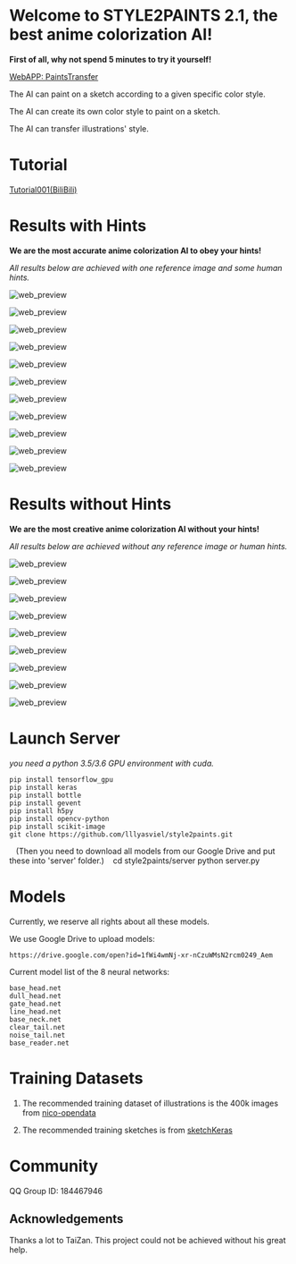 # Welcome to STYLE2PAINTS 2.1, the best anime colorization AI!

**First of all, why not spend 5 minutes to try it yourself!**

[WebAPP: PaintsTransfer](http://paintstransfer.com)

The AI can paint on a sketch according to a given specific color style.

The AI can create its own color style to paint on a sketch.

The AI can transfer illustrations' style.

# Tutorial

[Tutorial001(BiliBili)](https://www.bilibili.com/video/av17537429/)

# Results with Hints

**We are the most accurate anime colorization AI to obey your hints!**

*All results below are achieved with one reference image and some human hints.*

![web_preview](https://raw.githubusercontent.com/lllyasviel/style2paints/master/tempfile/001.png)

![web_preview](https://raw.githubusercontent.com/lllyasviel/style2paints/master/tempfile/002.png)

![web_preview](https://raw.githubusercontent.com/lllyasviel/style2paints/master/tempfile/003.png)

![web_preview](https://raw.githubusercontent.com/lllyasviel/style2paints/master/tempfile/011.png)

![web_preview](https://raw.githubusercontent.com/lllyasviel/style2paints/master/tempfile/004.png)

![web_preview](https://raw.githubusercontent.com/lllyasviel/style2paints/master/tempfile/005.png)

![web_preview](https://raw.githubusercontent.com/lllyasviel/style2paints/master/tempfile/006.png)

![web_preview](https://raw.githubusercontent.com/lllyasviel/style2paints/master/tempfile/007.png)

![web_preview](https://raw.githubusercontent.com/lllyasviel/style2paints/master/tempfile/008.png)

![web_preview](https://raw.githubusercontent.com/lllyasviel/style2paints/master/tempfile/009.png)

![web_preview](https://raw.githubusercontent.com/lllyasviel/style2paints/master/tempfile/010.png)

# Results without Hints

**We are the most creative anime colorization AI without your hints!**

*All results below are achieved without any reference image or human hints.*

![web_preview](https://raw.githubusercontent.com/lllyasviel/style2paints/master/tempfile/012.png)

![web_preview](https://raw.githubusercontent.com/lllyasviel/style2paints/master/tempfile/013.png)

![web_preview](https://raw.githubusercontent.com/lllyasviel/style2paints/master/tempfile/014.png)

![web_preview](https://raw.githubusercontent.com/lllyasviel/style2paints/master/tempfile/015.png)

![web_preview](https://raw.githubusercontent.com/lllyasviel/style2paints/master/tempfile/016.png)

![web_preview](https://raw.githubusercontent.com/lllyasviel/style2paints/master/tempfile/017.png)

![web_preview](https://raw.githubusercontent.com/lllyasviel/style2paints/master/tempfile/018.png)

![web_preview](https://raw.githubusercontent.com/lllyasviel/style2paints/master/tempfile/019.png)

![web_preview](https://raw.githubusercontent.com/lllyasviel/style2paints/master/tempfile/020.png)

# Launch Server

*you need a python 3.5/3.6 GPU environment with cuda.*

    pip install tensorflow_gpu
    pip install keras
    pip install bottle
    pip install gevent
    pip install h5py
    pip install opencv-python
    pip install scikit-image
    git clone https://github.com/lllyasviel/style2paints.git
    (Then you need to download all models from our Google Drive and put these into 'server' folder.)
    cd style2paints/server
    python server.py

# Models

Currently, we reserve all rights about all these models. 

We use Google Drive to upload models:

    https://drive.google.com/open?id=1fWi4wmNj-xr-nCzuWMsN2rcm0249_Aem
    
Current model list of the 8 neural networks:

    base_head.net
    dull_head.net
    gate_head.net
    line_head.net
    base_neck.net
    clear_tail.net
    noise_tail.net
    base_reader.net

# Training Datasets

1. The recommended training dataset of illustrations is the 400k images from [nico-opendata](https://nico-opendata.jp/en/seigadata/index.html)

2. The recommended training sketches is from [sketchKeras](https://github.com/lllyasviel/sketchKeras)

# Community

QQ Group ID: 184467946

## Acknowledgements

Thanks a lot to TaiZan. This project could not be achieved without his great help.
